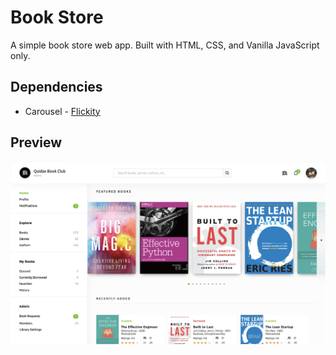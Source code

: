 # Book Store

A simple book store web app. Built with HTML, CSS, and Vanilla JavaScript only. 

## Dependencies

- Carousel - [Flickity](https://flickity.metafizzy.co)

## Preview

![Preview](assets/images/app-screenshot.png)
